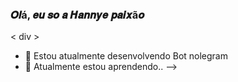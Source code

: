 ### 𝑶𝒍á, 𝒆𝒖 𝒔𝒐 𝒂 𝑯𝒂𝒏𝒏𝒚𝒆 𝒑𝒂𝒊𝒙ã𝒐
< div >
-  🔭  Estou  atualmente  desenvolvendo  Bot  nolegram
- 🌱 Atualmente estou aprendendo..
-->
